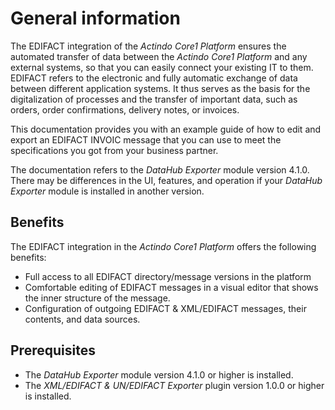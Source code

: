 # General information

The EDIFACT integration of the *Actindo Core1 Platform* ensures the automated transfer of data between the *Actindo Core1 Platform* and any external systems, so that you can easily connect your existing IT to them. EDIFACT refers to the electronic and fully automatic exchange of data between different application systems. It thus serves as the basis for the digitalization of processes and the transfer of important data, such as orders, order confirmations, delivery notes, or invoices. 

This documentation provides you with an example guide of how to edit and export an EDIFACT INVOIC message that you can use to meet the specifications you got from your business partner.

The documentation refers to the *DataHub Exporter* module version 4.1.0. There may be differences in the UI, features, and operation if your *DataHub Exporter* module is installed in another version.

## Benefits

The EDIFACT integration in the *Actindo Core1 Platform* offers the following benefits:

- Full access to all EDIFACT directory/message versions in the platform
- Comfortable editing of EDIFACT messages in a visual editor that shows the inner structure of the message.
- Configuration of outgoing EDIFACT & XML/EDIFACT messages, their contents, and data sources.  
<!---Julian, die gehören nicht dazu? - Configuration of incoming EDIFACT & XML/EDIFACT messages, their contents, and data sources.-->


## Prerequisites
   
- The *DataHub Exporter* module version 4.1.0 or higher is installed.
- The *XML/EDIFACT & UN/EDIFACT Exporter* plugin version 1.0.0 or higher is installed.


